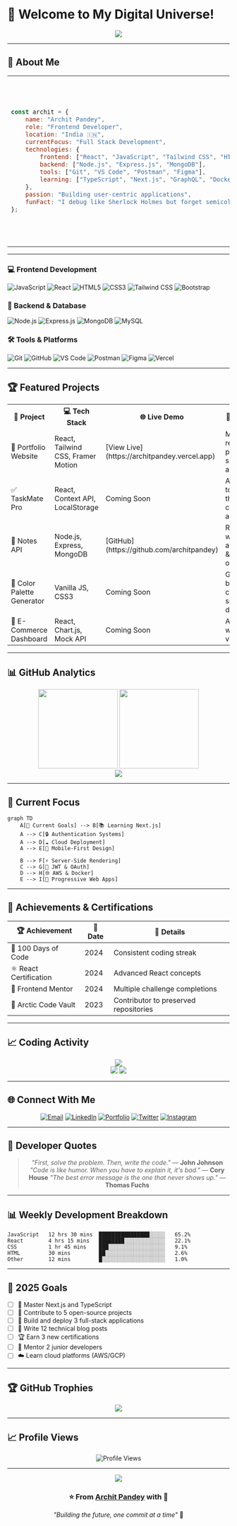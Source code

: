 
# 👋 Welcome to My Digital Universe!

<div align="center">
  <img src="https://capsule-render.vercel.app/api?type=waving&color=gradient&customColorList=6,11,20&height=200&section=header&text=Archit%20Pandey&fontSize=50&fontColor=fff&animation=twinkling&fontAlignY=35&desc=Frontend%20Developer%20%7C%20MERN%20Stack%20Enthusiast&descAlignY=55&descSize=20" />
</div>

---

## 🌟 About Me

<table>
  <tr>
    <td>
      
```javascript
const archit = {
    name: "Archit Pandey",
    role: "Frontend Developer",
    location: "India 🇮🇳",
    currentFocus: "Full Stack Development",
    technologies: {
        frontend: ["React", "JavaScript", "Tailwind CSS", "HTML5", "CSS3"],
        backend: ["Node.js", "Express.js", "MongoDB"],
        tools: ["Git", "VS Code", "Postman", "Figma"],
        learning: ["TypeScript", "Next.js", "GraphQL", "Docker"]
    },
    passion: "Building user-centric applications",
    funFact: "I debug like Sherlock Holmes but forget semicolons like Mr. Bean! 🕵️‍♂️"
};
````

  </td>
  <td>
    <img src="https://raw.githubusercontent.com/devSouvik/devSouvik/master/gif3.gif" width="380" alt="Coding" />
  </td>
</tr>
</table>

---

### 💻 Frontend Development
![JavaScript](https://img.shields.io/badge/JavaScript-F7DF1E?style=for-the-badge&logo=javascript&logoColor=black)
![React](https://img.shields.io/badge/React-20232A?style=for-the-badge&logo=react&logoColor=61DAFB)
![HTML5](https://img.shields.io/badge/HTML5-E34F26?style=for-the-badge&logo=html5&logoColor=white)
![CSS3](https://img.shields.io/badge/CSS3-1572B6?style=for-the-badge&logo=css3&logoColor=white)
![Tailwind CSS](https://img.shields.io/badge/Tailwind_CSS-38B2AC?style=for-the-badge&logo=tailwind-css&logoColor=white)
![Bootstrap](https://img.shields.io/badge/Bootstrap-563D7C?style=for-the-badge&logo=bootstrap&logoColor=white)

### 🔧 Backend & Database
![Node.js](https://img.shields.io/badge/Node.js-339933?style=for-the-badge&logo=nodedotjs&logoColor=white)
![Express.js](https://img.shields.io/badge/Express.js-000000?style=for-the-badge&logo=express&logoColor=white)
![MongoDB](https://img.shields.io/badge/MongoDB-4EA94B?style=for-the-badge&logo=mongodb&logoColor=white)
![MySQL](https://img.shields.io/badge/MySQL-005C84?style=for-the-badge&logo=mysql&logoColor=white)

### 🛠️ Tools & Platforms
![Git](https://img.shields.io/badge/Git-F05032?style=for-the-badge&logo=git&logoColor=white)
![GitHub](https://img.shields.io/badge/GitHub-100000?style=for-the-badge&logo=github&logoColor=white)
![VS Code](https://img.shields.io/badge/VS_Code-0078D4?style=for-the-badge&logo=visual%20studio%20code&logoColor=white)
![Postman](https://img.shields.io/badge/Postman-FF6C37?style=for-the-badge&logo=postman&logoColor=white)
![Figma](https://img.shields.io/badge/Figma-F24E1E?style=for-the-badge&logo=figma&logoColor=white)
![Vercel](https://img.shields.io/badge/Vercel-000000?style=for-the-badge&logo=vercel&logoColor=white)

</div>

---

## 🏆 Featured Projects

<table align="center">
<tr>
<th>🎯 Project</th>
<th>💻 Tech Stack</th>
<th>🌐 Live Demo</th>
<th>📝 Description</th>
</tr>
<tr>
<td>🌟 Portfolio Website</td>
<td>React, Tailwind CSS, Framer Motion</td>
<td>[View Live](https://architpandey.vercel.app)</td>
<td>Modern, responsive portfolio with smooth animations</td>
</tr>
<tr>
<td>✅ TaskMate Pro</td>
<td>React, Context API, LocalStorage</td>
<td>Coming Soon</td>
<td>Advanced todo app with themes, categories & analytics</td>
</tr>
<tr>
<td>📝 Notes API</td>
<td>Node.js, Express, MongoDB</td>
<td>[GitHub](https://github.com/architpandey)</td>
<td>RESTful API with authentication & CRUD operations</td>
</tr>
<tr>
<td>🎨 Color Palette Generator</td>
<td>Vanilla JS, CSS3</td>
<td>Coming Soon</td>
<td>Generate beautiful color schemes for designers</td>
</tr>
<tr>
<td>🛒 E-Commerce Dashboard</td>
<td>React, Chart.js, Mock API</td>
<td>Coming Soon</td>
<td>Admin panel with data visualization</td>
</tr>
</table>

---

## 📊 GitHub Analytics

<div align="center">
  <img height="180em" src="https://github-readme-stats.vercel.app/api?username=architpandey&show_icons=true&theme=tokyonight&include_all_commits=true&count_private=true&hide_border=true&bg_color=0D1117&title_color=00FFFF&icon_color=00FFFF&text_color=FFFFFF"/>
  <img height="180em" src="https://github-readme-stats.vercel.app/api/top-langs/?username=architpandey&layout=compact&langs_count=8&theme=tokyonight&hide_border=true&bg_color=0D1117&title_color=00FFFF&text_color=FFFFFF"/>
</div>

<div align="center">
  <img src="https://github-readme-streak-stats.herokuapp.com?user=architpandey&theme=tokyonight&hide_border=true&background=0D1117&stroke=00FFFF&ring=00FFFF&fire=00FFFF&currStreakLabel=00FFFF" />
</div>


---

## 🎯 Current Focus

```mermaid
graph TD
    A[🎯 Current Goals] --> B[📚 Learning Next.js]
    A --> C[🔒 Authentication Systems]
    A --> D[☁️ Cloud Deployment]
    A --> E[📱 Mobile-First Design]
    
    B --> F[⚡ Server-Side Rendering]
    C --> G[🔐 JWT & OAuth]
    D --> H[🌐 AWS & Docker]
    E --> I[📲 Progressive Web Apps]
```

---

## 🏅 Achievements & Certifications

<div align="center">

| 🏆 Achievement         | 📅 Date | 🎯 Details                            |
| ---------------------- | ------- | ------------------------------------- |
| 🌟 100 Days of Code    | 2024    | Consistent coding streak              |
| ⚛️ React Certification | 2024    | Advanced React concepts               |
| 🎨 Frontend Mentor     | 2024    | Multiple challenge completions        |
| 🧊 Arctic Code Vault   | 2023    | Contributor to preserved repositories |

</div>

---

## 📈 Coding Activity

<div align="center">
  <img src="https://github-profile-summary-cards.vercel.app/api/cards/profile-details?username=architpandey&theme=tokyonight" />
</div>

<div align="center">
  <img src="https://github-profile-summary-cards.vercel.app/api/cards/repos-per-language?username=architpandey&theme=tokyonight" />
  <img src="https://github-profile-summary-cards.vercel.app/api/cards/most-commit-language?username=architpandey&theme=tokyonight" />
</div>

---

## 🌐 Connect With Me

<div align="center">

[![Email](https://img.shields.io/badge/Gmail-D14836?style=for-the-badge\&logo=gmail\&logoColor=white)](mailto:architpandey@example.com)
[![LinkedIn](https://img.shields.io/badge/LinkedIn-0077B5?style=for-the-badge\&logo=linkedin\&logoColor=white)](https://www.linkedin.com/in/architpandey)
[![Portfolio](https://img.shields.io/badge/Portfolio-000000?style=for-the-badge\&logo=vercel\&logoColor=white)](https://architpandey.vercel.app)
[![Twitter](https://img.shields.io/badge/Twitter-1DA1F2?style=for-the-badge\&logo=twitter\&logoColor=white)](https://twitter.com/architpandey)
[![Instagram](https://img.shields.io/badge/Instagram-E4405F?style=for-the-badge\&logo=instagram\&logoColor=white)](https://instagram.com/architpandey)

</div>

---

## 💭 Developer Quotes

<div align="center">

> *"First, solve the problem. Then, write the code."* — **John Johnson**
> *"Code is like humor. When you have to explain it, it's bad."* — **Cory House**
> *"The best error message is the one that never shows up."* — **Thomas Fuchs**

</div>

---



## 📊 Weekly Development Breakdown

```text
JavaScript   12 hrs 30 mins  ████████████████░░░░░   65.2%
React        4 hrs 15 mins   ████████░░░░░░░░░░░░░   22.1%
CSS          1 hr 45 mins    ███░░░░░░░░░░░░░░░░░░   9.1%
HTML         30 mins         ██░░░░░░░░░░░░░░░░░░░   2.6%
Other        12 mins         █░░░░░░░░░░░░░░░░░░░░   1.0%
```

---

## 🎯 2025 Goals

* [ ] 🚀 Master Next.js and TypeScript
* [ ] 🌱 Contribute to 5 open-source projects
* [ ] 📱 Build and deploy 3 full-stack applications
* [ ] 📝 Write 12 technical blog posts
* [ ] 🏆 Earn 3 new certifications
* [ ] 🤝 Mentor 2 junior developers
* [ ] ☁️ Learn cloud platforms (AWS/GCP)

---

## 🏆 GitHub Trophies

<div align="center">
  <img src="https://github-profile-trophy.vercel.app/?username=architpandey&theme=tokyonight&no-frame=true&row=1&column=7" />
</div>

---

## 📈 Profile Views

<div align="center">
  <img src="https://komarev.com/ghpvc/?username=architpandey&label=Profile%20Views&color=00FFFF&style=for-the-badge" alt="Profile Views" />
</div>

---

<div align="center">
  <img src="https://capsule-render.vercel.app/api?type=waving&color=gradient&customColorList=6,11,20&height=100&section=footer" />
  <br />
  <h3>⭐ From <a href="https://github.com/architpandey">Archit Pandey</a> with 💙</h3>
  <p><em>"Building the future, one commit at a time"</em> 🚀</p>
</div>




